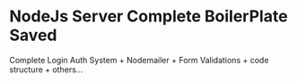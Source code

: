 # NodeJs Server Complete BoilerPlate Saved


Complete Login Auth System + 
Nodemailer + 
Form Validations + 
code structure +
others...




